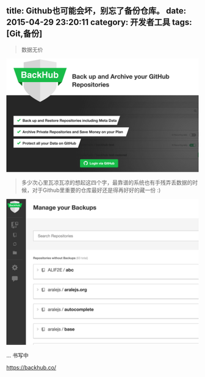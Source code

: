 title: Github也可能会坏，别忘了备份仓库。
date: 2015-04-29 23:20:11
category: 开发者工具
tags: [Git,备份]
---

<blockquote class="blockquote-center">数据无价</blockquote>


<!-- <img src="/statics/back-your-github-1.png" class="full-image" /> -->
![](/statics/back-your-github-1.png)



> 多少次心里瓦凉瓦凉的想起这四个字，最靠谱的系统也有手残弄丢数据的时候，对于Github里重要的仓库最好还是得再好好的藏一份 :)

<!--more-->

![](/statics/back-your-github-2.png)

... 书写中



https://backhub.co/